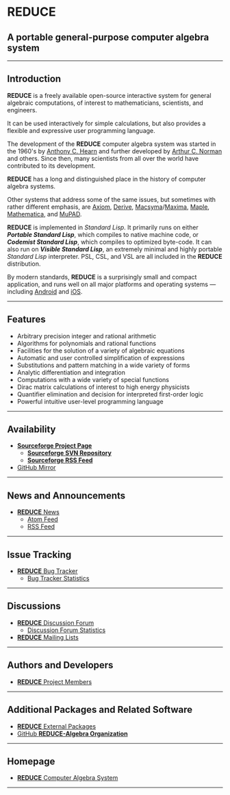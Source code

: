 # REDUCE

## A portable general-purpose computer algebra system

---

## Introduction

**REDUCE** is a freely available open-source interactive system for general algebraic computations, of interest to mathematicians, scientists, and engineers.

It can be used interactively for simple calculations, but also provides a flexible and expressive user programming language.

The development of the **REDUCE** computer algebra system was started in the 1960's by [Anthony C. Hearn](https://en.wikipedia.org/wiki/Anthony_C._Hearn) and further developed by [Arthur C. Norman](<https://en.wikipedia.org/wiki/Arthur_Norman_(computer_scientist)>) and others. Since then, many scientists from all over the world have contributed to its development.

**REDUCE** has a long and distinguished place in the history of computer algebra systems.

Other systems that address some of the same issues, but sometimes with rather different emphasis, are [Axiom](http://axiom-developer.org/), [Derive](https://www.chartwellyorke.com/derive.html), [Macsyma](http://www.symbolics-dks.com/Macsyma-1.htm)/[Maxima](https://maxima.sourceforge.io/), [Maple](https://www.maplesoft.com/), [Mathematica](https://www.wolfram.com/mathematica/), and [MuPAD](https://en.wikipedia.org/wiki/MuPAD).

**REDUCE** is implemented in _Standard Lisp_. It primarily runs on either **_Portable Standard Lisp_**, which compiles to native machine code, or **_Codemist Standard Lisp_**, which compiles to optimized byte-code. It can also run on **_Visible Standard Lisp_**, an extremely minimal and highly portable _Standard Lisp_ interpreter. PSL, CSL, and VSL are all included in the **REDUCE** distribution.

By modern standards, **REDUCE** is a surprisingly small and compact application, and runs well on all major platforms and operating systems ― including [Android](https://play.google.com/store/apps/details?id=de.dieteregger.symbolic&hl=en_US&gl=US) and [iOS](https://apps.apple.com/us/app/icas/id394637176).

---

## Features

- Arbitrary precision integer and rational arithmetic
- Algorithms for polynomials and rational functions
- Facilities for the solution of a variety of algebraic equations
- Automatic and user controlled simplification of expressions
- Substitutions and pattern matching in a wide variety of forms
- Analytic differentiation and integration
- Computations with a wide variety of special functions
- Dirac matrix calculations of interest to high energy physicists
- Quantifier elimination and decision for interpreted first-order logic
- Powerful intuitive user-level programming language

---

## Availability

- [**Sourceforge Project Page**](https://sourceforge.net/projects/reduce-algebra/)
  - [**Sourceforge SVN Repository**](https://svn.code.sf.net/p/reduce-algebra/code/)
  - [**Sourceforge RSS Feed**](https://sourceforge.net/p/reduce-algebra/activity/feed.rss)
- [GitHub Mirror](https://github.com/reduce-algebra/reduce-algebra/)

---

## News and Announcements

- [**REDUCE** News](https://sourceforge.net/p/reduce-algebra/news/)
  - [Atom Feed](https://sourceforge.net/p/reduce-algebra/news/feed.atom)
  - [RSS Feed](https://sourceforge.net/p/reduce-algebra/news/feed.rss)

---

## Issue Tracking

- [**REDUCE** Bug Tracker](https://sourceforge.net/p/reduce-algebra/bugs/)
  - [Bug Tracker Statistics](https://sourceforge.net/p/reduce-algebra/bugs/stats/)

---

## Discussions

- [**REDUCE** Discussion Forum](https://sourceforge.net/p/reduce-algebra/discussion/)
  - [Discussion Forum Statistics](https://sourceforge.net/p/reduce-algebra/discussion/stats/)
- [**REDUCE** Mailing Lists](https://sourceforge.net/p/reduce-algebra/mailman/)

---

## Authors and Developers

- [**REDUCE** Project Members](https://sourceforge.net/p/reduce-algebra/_members/)

---

## Additional Packages and Related Software

- [**REDUCE** External Packages](https://reduce-algebra.sourceforge.io/packages.php)
- [GitHub **REDUCE-Algebra Organization**](https://github.com/reduce-algebra/)

---

## Homepage

- [**REDUCE** Computer Algebra System](https://reduce-algebra.sourceforge.io/)

---

